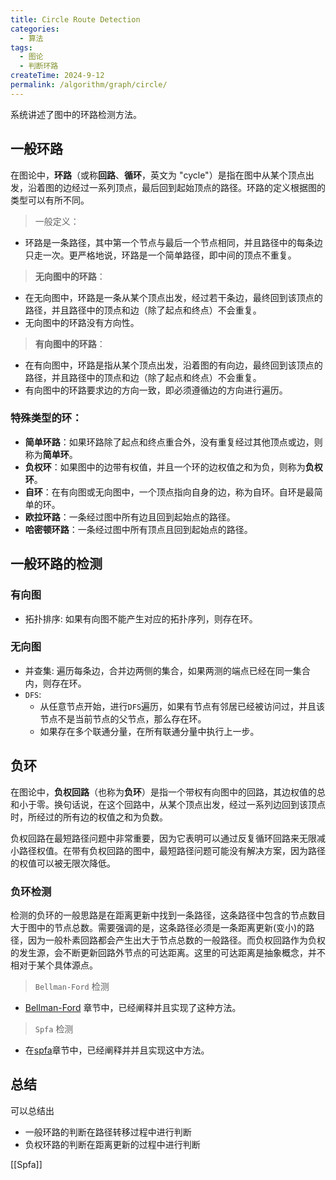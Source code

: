 ```yaml
---
title: Circle Route Detection
categories:
  - 算法
tags:
  - 图论
  - 判断环路
createTime: 2024-9-12
permalink: /algorithm/graph/circle/
---
```


系统讲述了图中的环路检测方法。

<!--more-->

## 一般环路

在图论中，**环路**（或称**回路**、**循环**，英文为 "cycle"）是指在图中从某个顶点出发，沿着图的边经过一系列顶点，最后回到起始顶点的路径。环路的定义根据图的类型可以有所不同。

> 一般定义：
 + 环路是一条路径，其中第一个节点与最后一个节点相同，并且路径中的每条边只走一次。更严格地说，环路是一个简单路径，即中间的顶点不重复。

 > **无向图中的环路**：
    
+  在无向图中，环路是一条从某个顶点出发，经过若干条边，最终回到该顶点的路径，并且路径中的顶点和边（除了起点和终点）不会重复。
+ 无向图中的环路没有方向性。
    
> **有向图中的环路**：
    
+ 在有向图中，环路是指从某个顶点出发，沿着图的有向边，最终回到该顶点的路径，并且路径中的顶点和边（除了起点和终点）不会重复。
+ 有向图中的环路要求边的方向一致，即必须遵循边的方向进行遍历。

### 特殊类型的环：

 - **简单环路**：如果环路除了起点和终点重合外，没有重复经过其他顶点或边，则称为**简单环**。
- **负权环**：如果图中的边带有权值，并且一个环的边权值之和为负，则称为**负权环**。
- **自环**：在有向图或无向图中，一个顶点指向自身的边，称为自环。自环是最简单的环。
- **欧拉环路**：一条经过图中所有边且回到起始点的路径。
- **哈密顿环路**：一条经过图中所有顶点且回到起始点的路径。

## 一般环路的检测

### 有向图

+ 拓扑排序: 如果有向图不能产生对应的拓扑序列，则存在环。

### 无向图

+ 并查集: 遍历每条边，合并边两侧的集合，如果两测的端点已经在同一集合内，则存在环。
+ `DFS`:  
	+ 从任意节点开始，进行`DFS`遍历，如果有节点有邻居已经被访问过，并且该节点不是当前节点的父节点，那么存在环。
	+ 如果存在多个联通分量，在所有联通分量中执行上一步。


## 负环

在图论中，**负权回路**（也称为**负环**）是指一个带权有向图中的回路，其边权值的总和小于零。换句话说，在这个回路中，从某个顶点出发，经过一系列边回到该顶点时，所经过的所有边的权值之和为负数。

负权回路在最短路径问题中非常重要，因为它表明可以通过反复循环回路来无限减小路径权值。在带有负权回路的图中，最短路径问题可能没有解决方案，因为路径的权值可以被无限次降低。

###  负环检测

检测的负环的一般思路是在距离更新中找到一条路径，这条路径中包含的节点数目大于图中的节点总数。需要强调的是，这条路径必须是一条距离更新(变小)的路径，因为一般朴素回路都会产生出大于节点总数的一般路径。而负权回路作为负权的发生源，会不断更新回路外节点的可达距离。这里的可达距离是抽象概念，并不相对于某个具体源点。

> `Bellman-Ford` 检测

+ [Bellman-Ford](https://blog.zqzqsb.cn/algorithm/graph/bellmanford/) 章节中，已经阐释并且实现了这种方法。

 > `Spfa` 检测
 
+ 在[spfa](https://blog.zqzqsb.cn/algorithm/graph/spfa/)章节中，已经阐释并并且实现这中方法。

## 总结

可以总结出
+ 一般环路的判断在路径转移过程中进行判断
+ 负权环路的判断在距离更新的过程中进行判断




[[Spfa]]